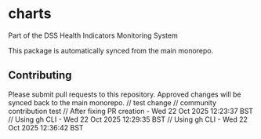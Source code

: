 # charts

Part of the DSS Health Indicators Monitoring System

This package is automatically synced from the main monorepo.

## Contributing

Please submit pull requests to this repository. Approved changes will be synced back to the main monorepo.
// test change
// community contribution test
// After fixing PR creation - Wed 22 Oct 2025 12:23:37 BST
// Using gh CLI - Wed 22 Oct 2025 12:29:35 BST
// Using gh CLI - Wed 22 Oct 2025 12:36:42 BST
